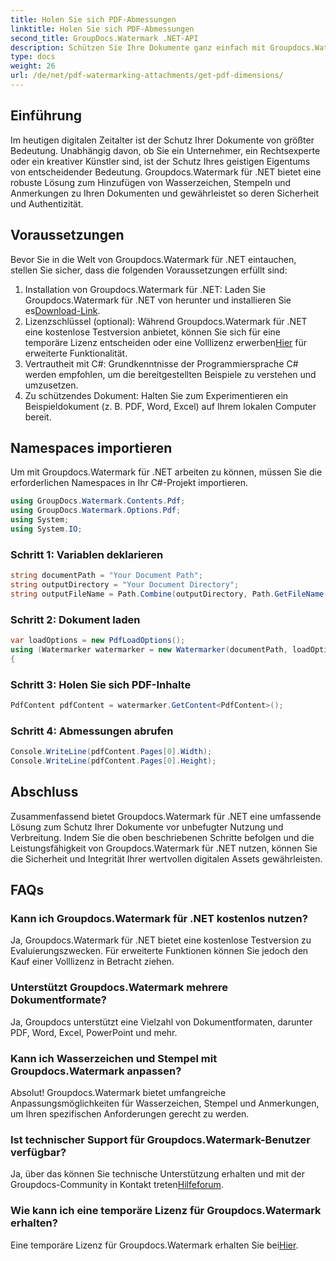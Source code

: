 ```yaml
---
title: Holen Sie sich PDF-Abmessungen
linktitle: Holen Sie sich PDF-Abmessungen
second_title: GroupDocs.Watermark .NET-API
description: Schützen Sie Ihre Dokumente ganz einfach mit Groupdocs.Watermark für .NET. Fügen Sie mühelos Wasserzeichen, Stempel und Anmerkungen hinzu.
type: docs
weight: 26
url: /de/net/pdf-watermarking-attachments/get-pdf-dimensions/
---
```

## Einführung
Im heutigen digitalen Zeitalter ist der Schutz Ihrer Dokumente von größter Bedeutung. Unabhängig davon, ob Sie ein Unternehmer, ein Rechtsexperte oder ein kreativer Künstler sind, ist der Schutz Ihres geistigen Eigentums von entscheidender Bedeutung. Groupdocs.Watermark für .NET bietet eine robuste Lösung zum Hinzufügen von Wasserzeichen, Stempeln und Anmerkungen zu Ihren Dokumenten und gewährleistet so deren Sicherheit und Authentizität.
## Voraussetzungen
Bevor Sie in die Welt von Groupdocs.Watermark für .NET eintauchen, stellen Sie sicher, dass die folgenden Voraussetzungen erfüllt sind:
1.  Installation von Groupdocs.Watermark für .NET: Laden Sie Groupdocs.Watermark für .NET von herunter und installieren Sie es[Download-Link](https://releases.groupdocs.com/Watermark/net/).
2.  Lizenzschlüssel (optional): Während Groupdocs.Watermark für .NET eine kostenlose Testversion anbietet, können Sie sich für eine temporäre Lizenz entscheiden oder eine Volllizenz erwerben[Hier](https://purchase.groupdocs.com/buy) für erweiterte Funktionalität.
3. Vertrautheit mit C#: Grundkenntnisse der Programmiersprache C# werden empfohlen, um die bereitgestellten Beispiele zu verstehen und umzusetzen.
4. Zu schützendes Dokument: Halten Sie zum Experimentieren ein Beispieldokument (z. B. PDF, Word, Excel) auf Ihrem lokalen Computer bereit.

## Namespaces importieren
Um mit Groupdocs.Watermark für .NET arbeiten zu können, müssen Sie die erforderlichen Namespaces in Ihr C#-Projekt importieren.
```csharp
using GroupDocs.Watermark.Contents.Pdf;
using GroupDocs.Watermark.Options.Pdf;
using System;
using System.IO;
```
### Schritt 1: Variablen deklarieren
```csharp
string documentPath = "Your Document Path";
string outputDirectory = "Your Document Directory";
string outputFileName = Path.Combine(outputDirectory, Path.GetFileName(documentPath));
```
### Schritt 2: Dokument laden
```csharp
var loadOptions = new PdfLoadOptions();
using (Watermarker watermarker = new Watermarker(documentPath, loadOptions))
{
```
### Schritt 3: Holen Sie sich PDF-Inhalte
```csharp
PdfContent pdfContent = watermarker.GetContent<PdfContent>();
```
### Schritt 4: Abmessungen abrufen
```csharp
Console.WriteLine(pdfContent.Pages[0].Width);
Console.WriteLine(pdfContent.Pages[0].Height);
```

## Abschluss
Zusammenfassend bietet Groupdocs.Watermark für .NET eine umfassende Lösung zum Schutz Ihrer Dokumente vor unbefugter Nutzung und Verbreitung. Indem Sie die oben beschriebenen Schritte befolgen und die Leistungsfähigkeit von Groupdocs.Watermark für .NET nutzen, können Sie die Sicherheit und Integrität Ihrer wertvollen digitalen Assets gewährleisten.
## FAQs
### Kann ich Groupdocs.Watermark für .NET kostenlos nutzen?
Ja, Groupdocs.Watermark für .NET bietet eine kostenlose Testversion zu Evaluierungszwecken. Für erweiterte Funktionen können Sie jedoch den Kauf einer Volllizenz in Betracht ziehen.
### Unterstützt Groupdocs.Watermark mehrere Dokumentformate?
Ja, Groupdocs unterstützt eine Vielzahl von Dokumentformaten, darunter PDF, Word, Excel, PowerPoint und mehr.
### Kann ich Wasserzeichen und Stempel mit Groupdocs.Watermark anpassen?
Absolut! Groupdocs.Watermark bietet umfangreiche Anpassungsmöglichkeiten für Wasserzeichen, Stempel und Anmerkungen, um Ihren spezifischen Anforderungen gerecht zu werden.
### Ist technischer Support für Groupdocs.Watermark-Benutzer verfügbar?
 Ja, über das können Sie technische Unterstützung erhalten und mit der Groupdocs-Community in Kontakt treten[Hilfeforum](https://forum.groupdocs.com/c/watermark/19).
### Wie kann ich eine temporäre Lizenz für Groupdocs.Watermark erhalten?
 Eine temporäre Lizenz für Groupdocs.Watermark erhalten Sie bei[Hier](https://purchase.groupdocs.com/temporary-license/).